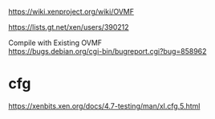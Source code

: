 https://wiki.xenproject.org/wiki/OVMF

https://lists.gt.net/xen/users/390212

Compile with Existing OVMF  
https://bugs.debian.org/cgi-bin/bugreport.cgi?bug=858962

# cfg
https://xenbits.xen.org/docs/4.7-testing/man/xl.cfg.5.html

